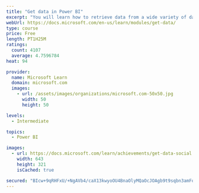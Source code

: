 ```yaml
---
title: "Get data in Power BI"
excerpt: "You will learn how to retrieve data from a wide variety of data sources, including Microsoft Excel, relational databases, and NoSQL data stores. You will also learn how to improve performance while retrieving data."
webUrl: https://docs.microsoft.com/en-us/learn/modules/get-data/
type: course
price: Free
length: PT1H25M
ratings:
  count: 4107
  average: 4.7596784
heat: 94

provider:
  name: Microsoft Learn
  domain: microsoft.com
  images:
    - url: /assets/images/organizations/microsoft.com-50x50.jpg
      width: 50
      height: 50

levels:
  - Intermediate

topics:
  - Power BI

images:
  - url: https://docs.microsoft.com/learn/achievements/get-data-social.png
    width: 643
    height: 321
    isCached: true

secured: "BIcw+9qRHFxU/+NgAVb4/caX13kwyoOU4BnaOlyMQaOcJOAgb9t9sqbn3amFoX2/al7xTL4lbEkZTEUrfwpel++4qlh3YRoyvtQkxDU2j3ilBxbeXMRpdaooKq1kA825xSn57o/kcXMIHIXJu8UCAExgK+KAICZKHJSVI7giuhI+jrqPnDiJon4VQhZRpBl+ia5/UkSS3MFzZAqXwUk0aFp+KQkgMjZhnfaqJYrQORLLUuw6vD1KuyxQM27l5U8rdgQFbklWNyyAtL6VHedNlKMM2BxYkjwp0jRI+bY8oJkENRjtfk/u5r0Lrv3kZ4+XzRmsCgfxLFkFUHjnfVBy7JS5uMpF0ssbsa2WFcvDWTte5ATegA3N0O4AqiC2Q8/Yd03iV7i0nNYAFvxxm9P115pUCiadqmY1kgWY/z8dD9E=;r3GR2T3MgIDgT3s7EbvWrA=="
---
```


